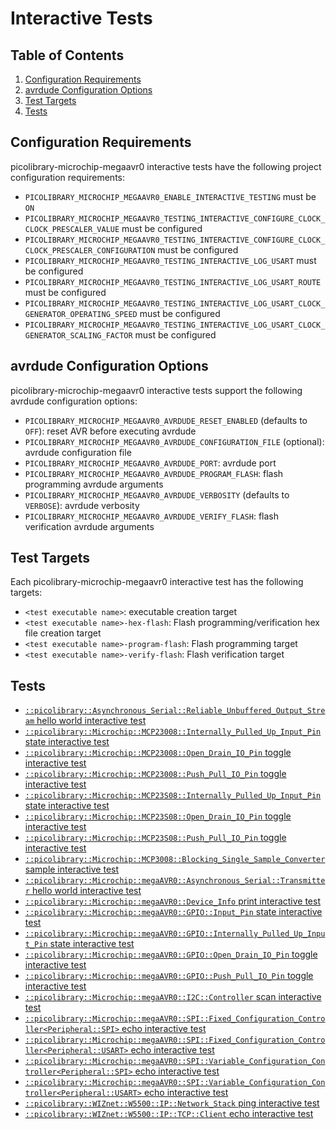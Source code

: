 # Interactive Tests

## Table of Contents
1. [Configuration Requirements](#configuration-requirements)
1. [avrdude Configuration Options](#avrdude-configuration-options)
1. [Test Targets](#test-targets)
1. [Tests](#tests)

## Configuration Requirements
picolibrary-microchip-megaavr0 interactive tests have the following project configuration
requirements:
- `PICOLIBRARY_MICROCHIP_MEGAAVR0_ENABLE_INTERACTIVE_TESTING` must be `ON`
- `PICOLIBRARY_MICROCHIP_MEGAAVR0_TESTING_INTERACTIVE_CONFIGURE_CLOCK_CLOCK_PRESCALER_VALUE`
  must be configured
- `PICOLIBRARY_MICROCHIP_MEGAAVR0_TESTING_INTERACTIVE_CONFIGURE_CLOCK_CLOCK_PRESCALER_CONFIGURATION`
  must be configured
- `PICOLIBRARY_MICROCHIP_MEGAAVR0_TESTING_INTERACTIVE_LOG_USART` must be configured
- `PICOLIBRARY_MICROCHIP_MEGAAVR0_TESTING_INTERACTIVE_LOG_USART_ROUTE` must be configured
- `PICOLIBRARY_MICROCHIP_MEGAAVR0_TESTING_INTERACTIVE_LOG_USART_CLOCK_GENERATOR_OPERATING_SPEED`
  must be configured
- `PICOLIBRARY_MICROCHIP_MEGAAVR0_TESTING_INTERACTIVE_LOG_USART_CLOCK_GENERATOR_SCALING_FACTOR`
  must be configured

## avrdude Configuration Options
picolibrary-microchip-megaavr0 interactive tests support the following avrdude
configuration options:
- `PICOLIBRARY_MICROCHIP_MEGAAVR0_AVRDUDE_RESET_ENABLED` (defaults to `OFF`): reset AVR
  before executing avrdude
- `PICOLIBRARY_MICROCHIP_MEGAAVR0_AVRDUDE_CONFIGURATION_FILE` (optional): avrdude
  configuration file
- `PICOLIBRARY_MICROCHIP_MEGAAVR0_AVRDUDE_PORT`: avrdude port
- `PICOLIBRARY_MICROCHIP_MEGAAVR0_AVRDUDE_PROGRAM_FLASH`: flash programming avrdude
  arguments
- `PICOLIBRARY_MICROCHIP_MEGAAVR0_AVRDUDE_VERBOSITY` (defaults to `VERBOSE`): avrdude
  verbosity
- `PICOLIBRARY_MICROCHIP_MEGAAVR0_AVRDUDE_VERIFY_FLASH`: flash verification avrdude
  arguments

## Test Targets
Each picolibrary-microchip-megaavr0 interactive test has the following targets:
- `<test executable name>`: executable creation target
- `<test executable name>-hex-flash`: Flash programming/verification hex file creation
  target
- `<test executable name>-program-flash`: Flash programming target
- `<test executable name>-verify-flash`: Flash verification target

## Tests
- [`::picolibrary::Asynchronous_Serial::Reliable_Unbuffered_Output_Stream` hello world interactive test](test-interactive/picolibrary/asynchronous_serial/reliable_unbuffered_output_stream/hello_world.md)
- [`::picolibrary::Microchip::MCP23008::Internally_Pulled_Up_Input_Pin` state interactive test](test-interactive/picolibrary/microchip/mcp23008/internally_pulled_up_input_pin/state.md)
- [`::picolibrary::Microchip::MCP23008::Open_Drain_IO_Pin` toggle interactive test](test-interactive/picolibrary/microchip/mcp23008/open_drain_io_pin/toggle.md)
- [`::picolibrary::Microchip::MCP23008::Push_Pull_IO_Pin` toggle interactive test](test-interactive/picolibrary/microchip/mcp23008/push_pull_io_pin/toggle.md)
- [`::picolibrary::Microchip::MCP23S08::Internally_Pulled_Up_Input_Pin` state interactive test](test-interactive/picolibrary/microchip/mcp23s08/internally_pulled_up_input_pin/state.md)
- [`::picolibrary::Microchip::MCP23S08::Open_Drain_IO_Pin` toggle interactive test](test-interactive/picolibrary/microchip/mcp23s08/open_drain_io_pin/toggle.md)
- [`::picolibrary::Microchip::MCP23S08::Push_Pull_IO_Pin` toggle interactive test](test-interactive/picolibrary/microchip/mcp23s08/push_pull_io_pin/toggle.md)
- [`::picolibrary::Microchip::MCP3008::Blocking_Single_Sample_Converter` sample interactive test](test-interactive/picolibrary/microchip/mcp3008/blocking_single_sample_converter/sample.md)
- [`::picolibrary::Microchip::megaAVR0::Asynchronous_Serial::Transmitter` hello world interactive test](test-interactive/picolibrary/microchip/megaavr0/asynchronous_serial/transmitter/hello_world.md)
- [`::picolibrary::Microchip::megaAVR0::Device_Info` print interactive test](test-interactive/picolibrary/microchip/megaavr0/device_info/print.md)
- [`::picolibrary::Microchip::megaAVR0::GPIO::Input_Pin` state interactive test](test-interactive/picolibrary/microchip/megaavr0/gpio/input_pin/state.md)
- [`::picolibrary::Microchip::megaAVR0::GPIO::Internally_Pulled_Up_Input_Pin` state interactive test](test-interactive/picolibrary/microchip/megaavr0/gpio/internally_pulled_up_input_pin/state.md)
- [`::picolibrary::Microchip::megaAVR0::GPIO::Open_Drain_IO_Pin` toggle interactive test](test-interactive/picolibrary/microchip/megaavr0/gpio/open_drain_io_pin/toggle.md)
- [`::picolibrary::Microchip::megaAVR0::GPIO::Push_Pull_IO_Pin` toggle interactive test](test-interactive/picolibrary/microchip/megaavr0/gpio/push_pull_io_pin/toggle.md)
- [`::picolibrary::Microchip::megaAVR0::I2C::Controller` scan interactive test](test-interactive/picolibrary/microchip/megaavr0/i2c/controller/scan.md)
- [`::picolibrary::Microchip::megaAVR0::SPI::Fixed_Configuration_Controller<Peripheral::SPI>` echo interactive test](test-interactive/picolibrary/microchip/megaavr0/spi/fixed_configuration_controller-spi/echo.md)
- [`::picolibrary::Microchip::megaAVR0::SPI::Fixed_Configuration_Controller<Peripheral::USART>` echo interactive test](test-interactive/picolibrary/microchip/megaavr0/spi/fixed_configuration_controller-usart/echo.md)
- [`::picolibrary::Microchip::megaAVR0::SPI::Variable_Configuration_Controller<Peripheral::SPI>` echo interactive test](test-interactive/picolibrary/microchip/megaavr0/spi/variable_configuration_controller-spi/echo.md)
- [`::picolibrary::Microchip::megaAVR0::SPI::Variable_Configuration_Controller<Peripheral::USART>` echo interactive test](test-interactive/picolibrary/microchip/megaavr0/spi/variable_configuration_controller-usart/echo.md)
- [`::picolibrary::WIZnet::W5500::IP::Network_Stack` ping interactive test](test-interactive/picolibrary/wiznet/w5500/ip/network_stack/ping.md)
- [`::picolibrary::WIZnet::W5500::IP::TCP::Client` echo interactive test](test-interactive/picolibrary/wiznet/w5500/ip/tcp/client/echo.md)
